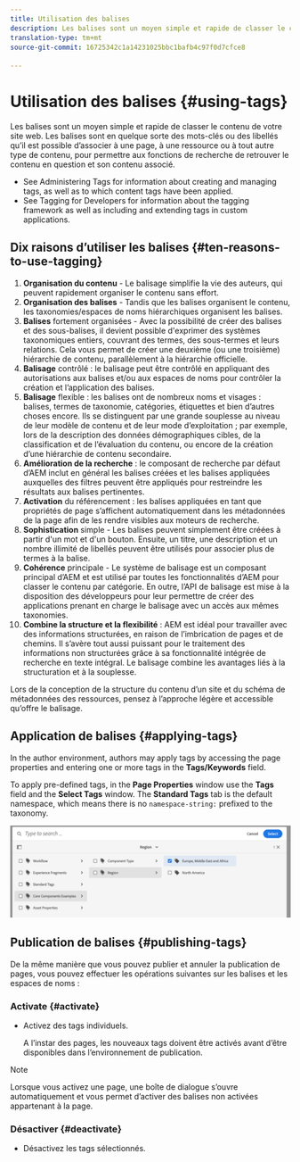 ```yaml
---
title: Utilisation des balises
description: Les balises sont un moyen simple et rapide de classer le contenu de votre site web.
translation-type: tm+mt
source-git-commit: 16725342c1a14231025bbc1bafb4c97f0d7cfce8

---
```



# Utilisation des balises {#using-tags}

Les balises sont un moyen simple et rapide de classer le contenu de votre site web. Les balises sont en quelque sorte des mots-clés ou des libellés qu’il est possible d’associer à une page, à une ressource ou à tout autre type de contenu, pour permettre aux fonctions de recherche de retrouver le contenu en question et son contenu associé.

* See Administering Tags for information about creating and managing tags, as well as to which content tags have been applied. <!-- See [Administering Tags](/help/sites-administering/tags.md) for information about creating and managing tags, as well as to which content tags have been applied.-->
* See Tagging for Developers for information about the tagging framework as well as including and extending tags in custom applications. <!-- See [Tagging for Developers](/help/sites-developing/tags.md) for information about the tagging framework as well as including and extending tags in custom applications.-->

## Dix raisons d’utiliser les balises {#ten-reasons-to-use-tagging}

1. **Organisation du contenu** - Le balisage simplifie la vie des auteurs, qui peuvent rapidement organiser le contenu sans effort.
1. **Organisation des balises** - Tandis que les balises organisent le contenu, les taxonomies/espaces de noms hiérarchiques organisent les balises.
1. **Balises** fortement organisées - Avec la possibilité de créer des balises et des sous-balises, il devient possible d&#39;exprimer des systèmes taxonomiques entiers, couvrant des termes, des sous-termes et leurs relations. Cela vous permet de créer une deuxième (ou une troisième) hiérarchie de contenu, parallèlement à la hiérarchie officielle.
1. **Balisage** contrôlé : le balisage peut être contrôlé en appliquant des autorisations aux balises et/ou aux espaces de noms pour contrôler la création et l’application des balises.
1. **Balisage** flexible : les balises ont de nombreux noms et visages : balises, termes de taxonomie, catégories, étiquettes et bien d’autres choses encore. Ils se distinguent par une grande souplesse au niveau de leur modèle de contenu et de leur mode d’exploitation ; par exemple, lors de la description des données démographiques cibles, de la classification et de l’évaluation du contenu, ou encore de la création d’une hiérarchie de contenu secondaire.
1. **Amélioration de la recherche** : le composant de recherche par défaut d’AEM inclut en général les balises créées et les balises appliquées auxquelles des filtres peuvent être appliqués pour restreindre les résultats aux balises pertinentes.
1. **Activation** du référencement : les balises appliquées en tant que propriétés de page s’affichent automatiquement dans les métadonnées de la page afin de les rendre visibles aux moteurs de recherche.
1. **Sophistication** simple - Les balises peuvent simplement être créées à partir d&#39;un mot et d&#39;un bouton. Ensuite, un titre, une description et un nombre illimité de libellés peuvent être utilisés pour associer plus de termes à la balise.
1. **Cohérence** principale - Le système de balisage est un composant principal d’AEM et est utilisé par toutes les fonctionnalités d’AEM pour classer le contenu par catégorie. En outre, l’API de balisage est mise à la disposition des développeurs pour leur permettre de créer des applications prenant en charge le balisage avec un accès aux mêmes taxonomies.
1. **Combine la structure et la flexibilité** : AEM est idéal pour travailler avec des informations structurées, en raison de l’imbrication de pages et de chemins. Il s’avère tout aussi puissant pour le traitement des informations non structurées grâce à sa fonctionnalité intégrée de recherche en texte intégral. Le balisage combine les avantages liés à la structuration et à la souplesse.

Lors de la conception de la structure du contenu d’un site et du schéma de métadonnées des ressources, pensez à l’approche légère et accessible qu’offre le balisage.

## Application de balises {#applying-tags}

In the author environment, authors may apply tags by accessing the page properties and entering one or more tags in the **Tags/Keywords** field.

To apply pre-defined tags, in the **Page Properties** window use the **Tags** field and the **Select Tags** window. The **Standard Tags** tab is the default namespace, which means there is no `namespace-string:` prefixed to the taxonomy. <!-- To apply [pre-defined tags](/help/sites-administering/tags.md), in the **Page Properties** window use the **Tags** field and the **Select Tags** window.-->

![Sélectionner plusieurs balises](/help/sites-cloud/authoring/assets/tags-select.png)

## Publication de balises {#publishing-tags}

De la même manière que vous pouvez publier et annuler la publication de pages, vous pouvez effectuer les opérations suivantes sur les balises et les espaces de noms :

### Activate {#activate}

* Activez des tags individuels.

   A l’instar des pages, les nouveaux tags doivent être activés avant d’être disponibles dans l’environnement de publication.

>[!NOTE]
>
>Lorsque vous activez une page, une boîte de dialogue s’ouvre automatiquement et vous permet d’activer des balises non activées appartenant à la page.

### Désactiver {#deactivate}

* Désactivez les tags sélectionnés.
